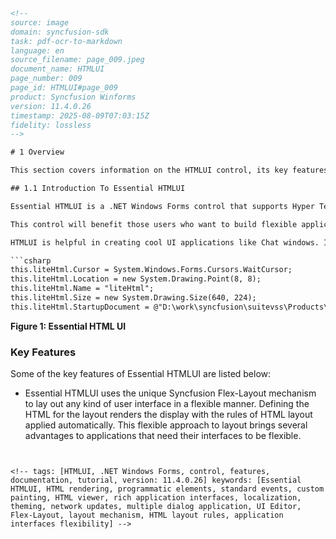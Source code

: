 ```html
<!-- 
source: image
domain: syncfusion-sdk
task: pdf-ocr-to-markdown
language: en
source_filename: page_009.jpeg
document_name: HTMLUI
page_number: 009
page_id: HTMLUI#page_009
product: Syncfusion Winforms
version: 11.4.0.26
timestamp: 2025-08-09T07:03:15Z
fidelity: lossless
-->

# 1 Overview

This section covers information on the HTMLUI control, its key features, prerequisites to use the control, its compatibility with various OS and browsers and finally the documentation details complimentary with the product. It comprises the following sub sections:

## 1.1 Introduction To Essential HTMLUI

Essential HTMLUI is a .NET Windows Forms control that supports Hyper Text Markup Language (HTML) rendering. HTML elements are exposed as programmatic elements that support standard events. These elements can be custom-painted. HTMLUI can be used as a HTML viewer or to easily lay out and customize rich application interfaces.

This control will benefit those users who want to build flexible applications. Some good examples are applications that need to be localized, themed; interfaces that need to be updated through the network without distributing the whole application, and so on.

HTMLUI is helpful in creating cool UI applications like Chat windows. It can be used to create a multiple dialog application and it can be used as an UI Editor.

```csharp
this.liteHtml.Cursor = System.Windows.Forms.Cursors.WaitCursor;
this.liteHtml.Location = new System.Drawing.Point(8, 8);
this.liteHtml.Name = "liteHtml";
this.liteHtml.Size = new System.Drawing.Size(640, 224);
this.liteHtml.StartupDocument = @"D:\work\syncfusion\suitevss\Products\Devel";
```

**Figure 1: Essential HTML UI**

### Key Features

Some of the key features of Essential HTMLUI are listed below:

- Essential HTMLUI uses the unique Syncfusion Flex-Layout mechanism to lay out any kind of user interface in a flexible manner. Defining the HTML for the layout renders the display with the rules of HTML layout applied automatically. This flexible approach to layout brings several advantages to applications that need their interfaces to be flexible.
```


<!-- tags: [HTMLUI, .NET Windows Forms, control, features, documentation, tutorial, version: 11.4.0.26] keywords: [Essential HTMLUI, HTML rendering, programmatic elements, standard events, custom painting, HTML viewer, rich application interfaces, localization, theming, network updates, multiple dialog application, UI Editor, Flex-Layout, layout mechanism, HTML layout rules, application interfaces flexibility] -->
```
